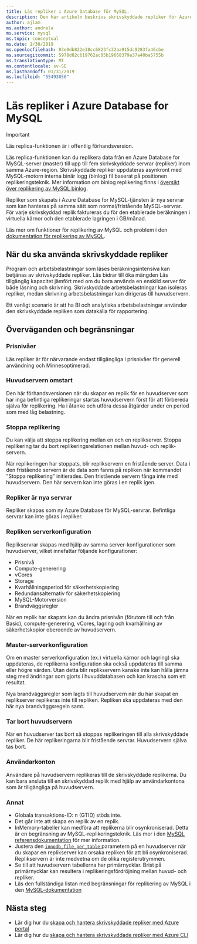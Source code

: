 ```yaml
---
title: Läs repliker i Azure Database för MySQL.
description: Den här artikeln beskrivs skrivskyddade repliker för Azure Database för MySQL.
author: ajlam
ms.author: andrela
ms.service: mysql
ms.topic: conceptual
ms.date: 1/30/2019
ms.openlocfilehash: 03e0db822e38cc6823fc32aa915dc9283fa46cbe
ms.sourcegitcommit: 5978d82c619762ac05b19668379a37a40ba5755b
ms.translationtype: MT
ms.contentlocale: sv-SE
ms.lasthandoff: 01/31/2019
ms.locfileid: "55493056"
---
```

# <a name="read-replicas-in-azure-database-for-mysql"></a>Läs repliker i Azure Database for MySQL

> [!IMPORTANT]
> Läs replica-funktionen är i offentlig förhandsversion.

Läs replica-funktionen kan du replikera data från en Azure Database for MySQL-server (master) till upp till fem skrivskyddade servrar (repliker) inom samma Azure-region. Skrivskyddade repliker uppdateras asynkront med MySQL-motorn interna binär logg (binlog) fil baserat på positionen replikeringsteknik. Mer information om binlog replikering finns i [översikt över replikering av MySQL binlog](https://dev.mysql.com/doc/refman/5.7/en/binlog-replication-configuration-overview.html).

Repliker som skapats i Azure Database for MySQL-tjänsten är nya servrar som kan hanteras på samma sätt som normal/fristående MySQL-servrar. För varje skrivskyddad replik faktureras du för den etablerade beräkningen i virtuella kärnor och den etablerade lagringen i GB/månad. 


Läs mer om funktioner för replikering av MySQL och problem i den [dokumentation för replikering av MySQL](https://dev.mysql.com/doc/refman/5.7/en/replication-features.html).

## <a name="when-to-use-read-replicas"></a>När du ska använda skrivskyddade repliker

Program och arbetsbelastningar som läses beräkningsintensiva kan betjänas av skrivskyddade repliker. Läs bidrar till öka mängden Läs tillgänglig kapacitet jämfört med om du bara använda en enskild server för både läsning och skrivning. Skrivskyddade arbetsbelastningar kan isoleras repliker, medan skrivning arbetsbelastningar kan dirigeras till huvudservern.

Ett vanligt scenario är att ha BI och analytiska arbetsbelastningar använder den skrivskyddade repliken som datakälla för rapportering.

## <a name="considerations-and-limitations"></a>Överväganden och begränsningar

### <a name="pricing-tiers"></a>Prisnivåer

Läs repliker är för närvarande endast tillgängliga i prisnivåer för generell användning och Minnesoptimerad.

### <a name="master-server-restart"></a>Huvudservern omstart

Den här förhandsversionen när du skapar en replik för en huvudserver som har inga befintliga replikeringar startas huvudservern först för att förbereda själva för replikering. Ha i åtanke och utföra dessa åtgärder under en period som med låg belastning.

### <a name="stopping-replication"></a>Stoppa replikering

Du kan välja att stoppa replikering mellan en och en replikserver. Stoppa replikering tar du bort replikeringsrelationen mellan huvud- och replik-servern.

När replikeringen har stoppats, blir replikservern en fristående server. Data i den fristående servern är de data som fanns på repliken när kommandot ”Stoppa replikering” initierades. Den fristående servern fånga inte med huvudservern. Den här servern kan inte göras i en replik igen.

### <a name="replicas-are-new-servers"></a>Repliker är nya servrar

Repliker skapas som ny Azure Database för MySQL-servrar. Befintliga servrar kan inte göras i repliker.

### <a name="replica-server-configuration"></a>Repliken serverkonfiguration

Replikservrar skapas med hjälp av samma server-konfigurationer som huvudserver, vilket innefattar följande konfigurationer:

- Prisnivå
- Compute-generering
- vCores
- Storage
- Kvarhållningsperiod för säkerhetskopiering
- Redundansalternativ för säkerhetskopiering
- MySQL-Motorversion
- Brandväggsregler

När en replik har skapats kan du ändra prisnivån (förutom till och från Basic), compute-generering, vCores, lagring och kvarhållning av säkerhetskopior oberoende av huvudservern.

### <a name="master-server-configuration"></a>Master-serverkonfiguration

Om en master serverkonfiguration (ex.) virtuella kärnor och lagring) ska uppdateras, de replikerna konfiguration ska också uppdateras till samma eller högre värden. Utan detta blir replikservern kanske inte kan hålla jämna steg med ändringar som gjorts i huvuddatabasen och kan krascha som ett resultat.

Nya brandväggsregler som lagts till huvudservern när du har skapat en replikserver replikeras inte till repliken. Repliken ska uppdateras med den här nya brandväggsregeln samt.

### <a name="deleting-the-master-server"></a>Tar bort huvudservern

När en huvudserver tas bort så stoppas replikeringen till alla skrivskyddade repliker. De här replikeringarna blir fristående servrar. Huvudservern själva tas bort.

### <a name="user-accounts"></a>Användarkonton

Användare på huvudservern replikeras till de skrivskyddade replikerna. Du kan bara ansluta till en skrivskyddad replik med hjälp av användarkontona som är tillgängliga på huvudservern.

### <a name="other"></a>Annat

- Globala transaktions-ID: n (GTID) stöds inte.
- Det går inte att skapa en replik av en replik.
- InMemory-tabeller kan medföra att replikerna blir osynkroniserad. Detta är en begränsning av MySQL-replikeringsteknik. Läs mer i den [MySQL referensdokumentation](https://dev.mysql.com/doc/refman/5.7/en/replication-features-memory.html) för mer information.
- Justera den [ `innodb_file_per_table` ](https://dev.mysql.com/doc/refman/5.7/en/innodb-multiple-tablespaces.html) parametern på en huvudserver när du skapar en replikserver kan orsaka repliken för att bli osynkroniserad. Replikservern är inte medvetna om de olika registerutrymmen.
- Se till att huvudservern tabellerna har primärnycklar. Brist på primärnycklar kan resultera i replikeringsfördröjning mellan huvud- och repliker.
- Läs den fullständiga listan med begränsningar för replikering av MySQL i den [MySQL-dokumentation](https://dev.mysql.com/doc/refman/5.7/en/replication-features.html)


## <a name="next-steps"></a>Nästa steg

- Lär dig hur du [skapa och hantera skrivskyddade repliker med Azure portal](howto-read-replicas-portal.md)
- Lär dig hur du [skapa och hantera skrivskyddade repliker med Azure CLI](howto-read-replicas-cli.md)
